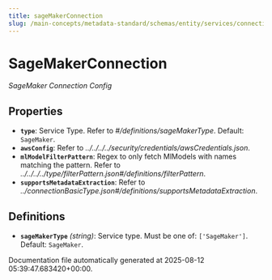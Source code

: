 ```yaml
---
title: sageMakerConnection
slug: /main-concepts/metadata-standard/schemas/entity/services/connections/mlmodel/sagemakerconnection
---
```


# SageMakerConnection

*SageMaker Connection Config*

## Properties

- **`type`**: Service Type. Refer to *#/definitions/sageMakerType*. Default: `SageMaker`.
- **`awsConfig`**: Refer to *../../../../security/credentials/awsCredentials.json*.
- **`mlModelFilterPattern`**: Regex to only fetch MlModels with names matching the pattern. Refer to *../../../../type/filterPattern.json#/definitions/filterPattern*.
- **`supportsMetadataExtraction`**: Refer to *../connectionBasicType.json#/definitions/supportsMetadataExtraction*.
## Definitions

- **`sageMakerType`** *(string)*: Service type. Must be one of: `['SageMaker']`. Default: `SageMaker`.


Documentation file automatically generated at 2025-08-12 05:39:47.683420+00:00.
